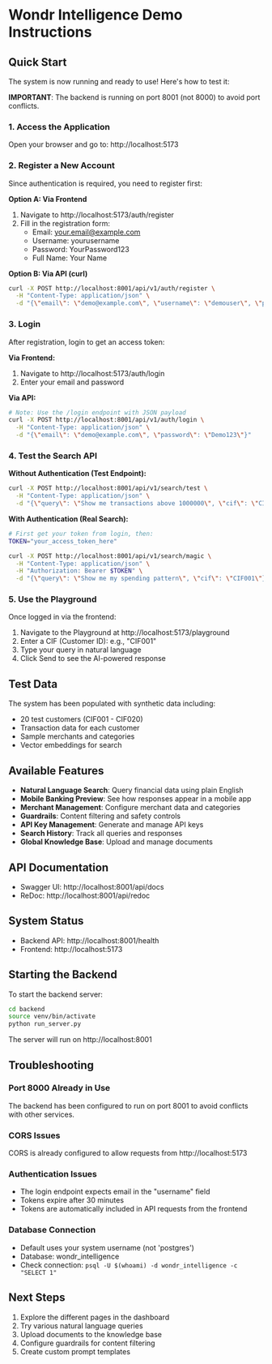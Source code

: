 # Wondr Intelligence Demo Instructions

## Quick Start

The system is now running and ready to use! Here's how to test it:

**IMPORTANT**: The backend is running on port 8001 (not 8000) to avoid port conflicts.

### 1. Access the Application
Open your browser and go to: http://localhost:5173

### 2. Register a New Account
Since authentication is required, you need to register first:

**Option A: Via Frontend**
1. Navigate to http://localhost:5173/auth/register
2. Fill in the registration form:
   - Email: your.email@example.com
   - Username: yourusername
   - Password: YourPassword123
   - Full Name: Your Name

**Option B: Via API (curl)**
```bash
curl -X POST http://localhost:8001/api/v1/auth/register \
  -H "Content-Type: application/json" \
  -d "{\"email\": \"demo@example.com\", \"username\": \"demouser\", \"password\": \"Demo123\", \"full_name\": \"Demo User\"}"
```

### 3. Login
After registration, login to get an access token:

**Via Frontend:**
1. Navigate to http://localhost:5173/auth/login
2. Enter your email and password

**Via API:**
```bash
# Note: Use the /login endpoint with JSON payload
curl -X POST http://localhost:8001/api/v1/auth/login \
  -H "Content-Type: application/json" \
  -d "{\"email\": \"demo@example.com\", \"password\": \"Demo123\"}"
```

### 4. Test the Search API

**Without Authentication (Test Endpoint):**
```bash
curl -X POST http://localhost:8001/api/v1/search/test \
  -H "Content-Type: application/json" \
  -d "{\"query\": \"Show me transactions above 1000000\", \"cif\": \"CIF001\"}"
```

**With Authentication (Real Search):**
```bash
# First get your token from login, then:
TOKEN="your_access_token_here"

curl -X POST http://localhost:8001/api/v1/search/magic \
  -H "Content-Type: application/json" \
  -H "Authorization: Bearer $TOKEN" \
  -d "{\"query\": \"Show me my spending pattern\", \"cif\": \"CIF001\"}"
```

### 5. Use the Playground
Once logged in via the frontend:
1. Navigate to the Playground at http://localhost:5173/playground
2. Enter a CIF (Customer ID): e.g., "CIF001"
3. Type your query in natural language
4. Click Send to see the AI-powered response

## Test Data
The system has been populated with synthetic data including:
- 20 test customers (CIF001 - CIF020)
- Transaction data for each customer
- Sample merchants and categories
- Vector embeddings for search

## Available Features
- **Natural Language Search**: Query financial data using plain English
- **Mobile Banking Preview**: See how responses appear in a mobile app
- **Merchant Management**: Configure merchant data and categories
- **Guardrails**: Content filtering and safety controls
- **API Key Management**: Generate and manage API keys
- **Search History**: Track all queries and responses
- **Global Knowledge Base**: Upload and manage documents

## API Documentation
- Swagger UI: http://localhost:8001/api/docs
- ReDoc: http://localhost:8001/api/redoc

## System Status
- Backend API: http://localhost:8001/health
- Frontend: http://localhost:5173

## Starting the Backend

To start the backend server:
```bash
cd backend
source venv/bin/activate
python run_server.py
```

The server will run on http://localhost:8001

## Troubleshooting

### Port 8000 Already in Use
The backend has been configured to run on port 8001 to avoid conflicts with other services.

### CORS Issues
CORS is already configured to allow requests from http://localhost:5173

### Authentication Issues
- The login endpoint expects email in the "username" field
- Tokens expire after 30 minutes
- Tokens are automatically included in API requests from the frontend

### Database Connection
- Default uses your system username (not 'postgres')
- Database: wondr_intelligence
- Check connection: `psql -U $(whoami) -d wondr_intelligence -c "SELECT 1"`

## Next Steps
1. Explore the different pages in the dashboard
2. Try various natural language queries
3. Upload documents to the knowledge base
4. Configure guardrails for content filtering
5. Create custom prompt templates
